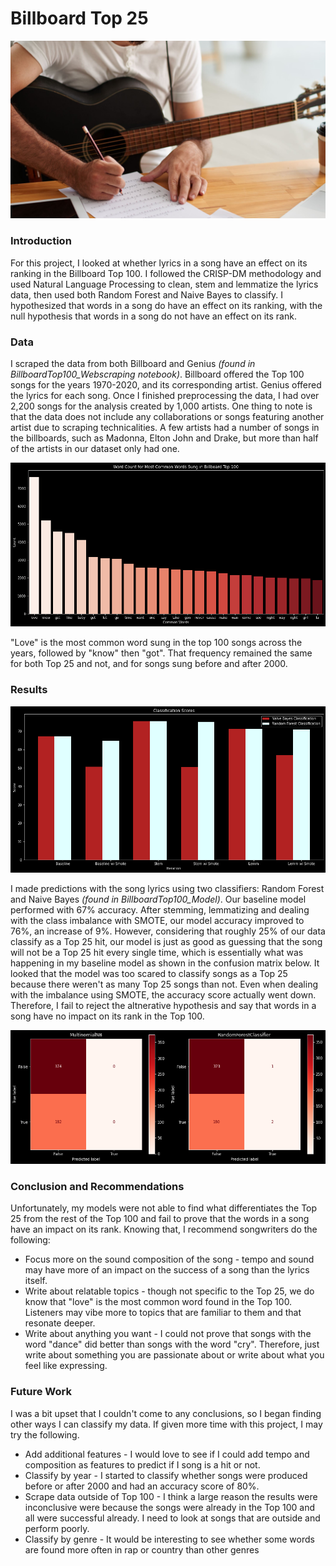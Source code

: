 # Billboard Top 25 

![Song Writing Photo](https://github.com/christianmoya/BillboardTop25_NLP/blob/main/project_images/songwriting.jpeg)

### Introduction 
For this project, I looked at whether lyrics in a song have an effect on its ranking in the Billboard Top 100. I followed the CRISP-DM methodology and used Natural Language Processing to clean, stem and lemmatize the lyrics data, then used both Random Forest and Naive Bayes to classify. I hypothesized that words in a song do have an effect on its ranking, with the null hypothesis that words in a song do not have an effect on its rank. 

### Data 
I scraped the data from both Billboard and Genius *(found in BillboardTop100_Webscraping notebook)*. Billboard offered the Top 100 songs for the years 1970-2020, and its corresponding artist. Genius offered the lyrics for each song. Once I finished preprocessing the data, I had over 2,200 songs for the analysis created by 1,000 artists. One thing to note is that the data does not include any collaborations or songs featuring another artist due to scraping technicalities. A few artists had a number of songs in the billboards, such as Madonna, Elton John and Drake, but more than half of the artists in our dataset only had one. 

![Most Common Words Sung](https://github.com/christianmoya/BillboardTop25_NLP/blob/main/project_images/top25words.png)

"Love" is the most common word sung in the top 100 songs across the years, followed by "know" then "got". That frequency remained the same for both Top 25 and not, and for songs sung before and after 2000. 

### Results 
![Classification Scores](https://github.com/christianmoya/BillboardTop25_NLP/blob/main/project_images/classification_scores.png)

I made predictions with the song lyrics using two classifiers: Random Forest and Naive Bayes *(found in BillboardTop100_Model)*. Our baseline model performed with 67% accuracy. After stemming, lemmatizing and dealing with the class imbalance with SMOTE, our model accuracy improved to 76%, an increase of 9%. However, considering that roughly 25% of our data classify as a Top 25 hit, our model is just as good as guessing that the song will not be a Top 25 hit every single time, which is essentially what was happening in my baseline model as shown in the confusion matrix below. It looked that the model was too scared to classify songs as a Top 25 because there weren't as many Top 25 songs than not. Even when dealing with the imbalance using SMOTE, the accuracy score actually went down. Therefore, I fail to reject the altnerative hypothesis and say that words in a song have no impact on its rank in the Top 100. 

![Baseline Confusion Matrix](https://github.com/christianmoya/BillboardTop25_NLP/blob/main/project_images/baseline_confusionmatrix.png)

### Conclusion and Recommendations 
Unfortunately, my models were not able to find what differentiates the Top 25 from the rest of the Top 100 and fail to prove that the words in a song have an impact on its rank. Knowing that, I recommend songwriters do the following: 
* Focus more on the sound composition of the song - tempo and sound may have more of an impact on the success of a song than the lyrics itself. 
* Write about relatable topics - though not specific to the Top 25, we do know that "love" is the most common word found in the Top 100. Listeners may vibe more to topics that are familiar to them and that resonate deeper. 
* Write about anything you want - I could not prove that songs with the word "dance" did better than songs with the word "cry". Therefore, just write about something you are passionate about or write about what you feel like expressing. 

### Future Work 
I was a bit upset that I couldn't come to any conclusions, so I began finding other ways I can classify my data. If given more time with this project, I may try the following. 
* Add additional features - I would love to see if I could add tempo and composition as features to predict if I song is a hit or not. 
* Classify by year - I started to classify whether songs were produced before or after 2000 and had an accuracy score of 80%. 
* Scrape data outside of Top 100 - I think a large reason the results were inconclusive were because the songs were already in the Top 100 and all were successful already. I need to look at songs that are outside and perform poorly. 
* Classify by genre - It would be interesting to see whether some words are found more often in rap or country than other genres 

